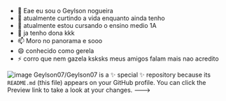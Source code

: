 - 👋 Eae eu sou o Geylson nogueira
- 👀 atualmente curtindo a vida enquanto ainda tenho
- 🌱 atualmente estou cursando o ensino medio 1A
- 💞️ ja tenho dona kkk 
- 📫 Moro no panorama e sooo
- 😄 conhecido como gerela
- ⚡ corro que nem gazela ksksks meus amigos falam mais nao acredito 

![image](https://github.com/user-attachments/assets/69c89dd1-3720-4cc0-ab97-c495d6c2fd3b)
Geylson07/Geylson07 is a ✨ special ✨ repository because its `README.md` (this file) appears on your GitHub profile.
You can click the Preview link to take a look at your changes.
--->
